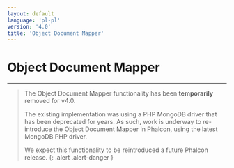 ```yaml
---
layout: default
language: 'pl-pl'
version: '4.0'
title: 'Object Document Mapper'
---
```


# Object Document Mapper

* * *

> The Object Document Mapper functionality has been **temporarily** removed for v4.0.
> 
> The existing implementation was using a PHP MongoDB driver that has been deprecated for years. As such, work is underway to re-introduce the Object Document Mapper in Phalcon, using the latest MongoDB PHP driver.
> 
> We expect this functionality to be reintroduced a future Phalcon release.
{: .alert .alert-danger }
